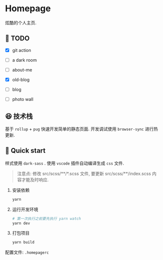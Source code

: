 # Homepage

炫酷的个人主页.



## 🎯 TODO

- [x] git action
- [ ] a dark room
- [ ] about-me
- [x] old-blog
- [ ] blog
- [ ] photo wall




## 😆 技术栈

基于 `rollup` + `pug` 快速开发简单的静态页面. 开发调试使用 `browser-sync` 进行热更新.




## 🚀 Quick start

样式使用 `dark-sass` . 使用 `vscode` 插件自动编译生成 `css` 文件.

> 注意点: 修改 src/scss/\*\*/\*.scss 文件, 要更新 src/scss/\*\*/index.scss 内容才能及时响应.

1. 安装依赖

   ```bash
   yarn
   ```

2. 运行开发环境

   ```bash
   # 第一次执行之前要先执行 yarn watch
   yarn dev
   ```

3. 打包项目

   ```bash
   yarn build
   ```

配置文件: `.homepagerc`
